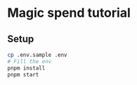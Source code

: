 # Magic spend tutorial

## Setup

```bash
cp .env.sample .env
# Fill the env
pnpm install
pnpm start
```